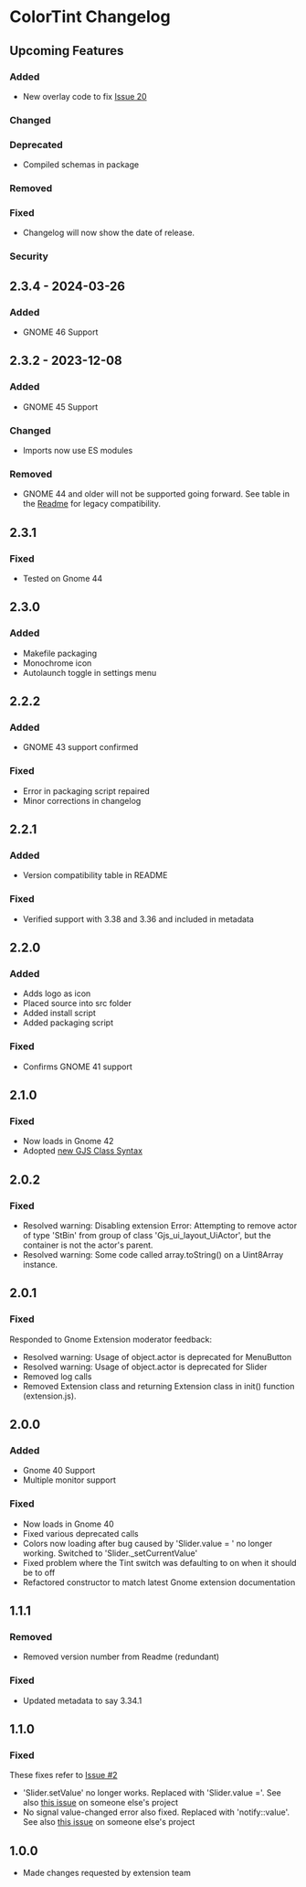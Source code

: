 # ColorTint Changelog

## Upcoming Features 

### Added
- New overlay code to fix [Issue 20](https://github.com/MattByName/color-tint/issues/20)

### Changed

### Deprecated
- Compiled schemas in package

### Removed

### Fixed
- Changelog will now show the date of release.
### Security

## 2.3.4 - 2024-03-26

### Added
- GNOME 46 Support

## 2.3.2 - 2023-12-08

### Added
- GNOME 45 Support

### Changed
- Imports now use ES modules

### Removed

- GNOME 44 and older will not be supported going forward. See table in the [Readme](./README.md)
  for legacy compatibility.

## 2.3.1

### Fixed

- Tested on Gnome 44

## 2.3.0

### Added

- Makefile packaging
- Monochrome icon
- Autolaunch toggle in settings menu

## 2.2.2

### Added

- GNOME 43 support confirmed

### Fixed

- Error in packaging script repaired
- Minor corrections in changelog

## 2.2.1

### Added

- Version compatibility table in README

### Fixed

- Verified support with 3.38 and 3.36 and included in metadata

## 2.2.0

### Added

- Adds logo as icon
- Placed source into src folder
- Added install script
- Added packaging script

### Fixed

- Confirms GNOME 41 support

## 2.1.0

### Fixed

- Now loads in Gnome 42
- Adopted [new GJS Class Syntax](https://gjs.guide/guides/gjs/legacy-class-syntax.html#comparison-between-legacy-and-es6)

## 2.0.2

### Fixed

- Resolved warning: Disabling extension Error: Attempting to remove actor of type 'StBin' from group of class 'Gjs_ui_layout_UiActor', but the container is not the actor's parent.
- Resolved warning: Some code called array.toString() on a Uint8Array instance.

## 2.0.1

### Fixed

Responded to Gnome Extension moderator feedback:

- Resolved warning: Usage of object.actor is deprecated for MenuButton
- Resolved warning: Usage of object.actor is deprecated for Slider
- Removed log calls
- Removed Extension class and returning Extension class in init() function (extension.js).

## 2.0.0

### Added

- Gnome 40 Support
- Multiple monitor support

### Fixed

- Now loads in Gnome 40
- Fixed various deprecated calls
- Colors now loading after bug caused by 'Slider.value = ' no longer working. Switched to 'Slider.\_setCurrentValue'
- Fixed problem where the Tint switch was defaulting to on when it should be to off
- Refactored constructor to match latest Gnome extension documentation

## 1.1.1

### Removed

- Removed version number from Readme (redundant)

### Fixed

- Updated metadata to say 3.34.1

## 1.1.0

### Fixed

These fixes refer to [Issue #2](https://github.com/MattByName/color-tint/issues/2)

- 'Slider.setValue' no longer works. Replaced with 'Slider.value ='. See also [this issue](https://github.com/martin31821/cpupower/pull/90) on someone else's project
- No signal value-changed error also fixed. Replaced with 'notify::value'. See also [this issue](https://github.com/aleho/gnome-shell-volume-mixer/commit/5ec18540eaa53345d545cef6dfd343d4a8b0db55) on someone else's project

## 1.0.0

- Made changes requested by extension team

